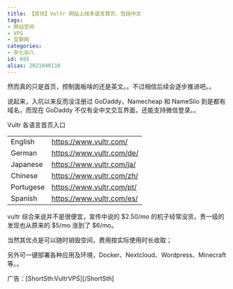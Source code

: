 ```yaml
---
title: 【资讯】Vultr 网站上线多语言首页，包括中文
tags:
- 网站空间
- VPS
- 互联网
categories:
- 杂七杂八
id: 695
alias: 2021040110
---
```


然而真的只是首页，控制面板啥的还是英文。。不过相信后续会逐步推进吧。。

说起来，入坑以来反而没注册过 GoDaddy，Namecheap 和 NameSilo 到是都有域名，而现在 GoDaddy 不仅有全中文交互界面，还能支持微信登录。。

<!--more-->

Vultr 各语言首页入口

|           |                           |
| --------- | ------------------------- |
| English   | https://www.vultr.com/    |
| German    | https://www.vultr.com/de/ |
| Japanese  | https://www.vultr.com/ja/ |
| Chinese   | https://www.vultr.com/zh/ |
| Portugese | https://www.vultr.com/pt/ |
| Spanish   | https://www.vultr.com/es/ |


vultr 综合来说并不是很便宜，宣传中说的 $2.50/mo 的机子经常没货，贵一级的发现也从原来的 $5/mo 涨到了 $6/mo。

当然其优点是可以随时销毁空间，费用按实际使用时长收取；

另外可一键部署各种应用及环境，Docker、Nextcloud、Wordpress、Minecraft 等。。

广告：[ShortSth:VultrVPS][/ShortSth]

<!--695-->
